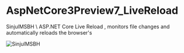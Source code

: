 # AspNetCore3Preview7_LiveReload
SinjulMSBH \ ASP.NET Core Live Reload , monitors file changes and automatically reloads the browser's

![SinjulMSBH](https://im.ezgif.com/tmp/ezgif-1-1a2c3b88d1bb.gif)
